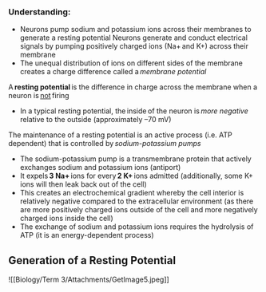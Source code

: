 ### Understanding:
- Neurons pump sodium and potassium ions across their membranes to generate a resting potential 
Neurons generate and conduct electrical signals by pumping positively charged ions (Na+ and K+) across their membrane 
- The unequal distribution of ions on different sides of the membrane creates a charge difference called a *membrane potential* 

A **resting potential** is the difference in charge across the membrane when a neuron
is <u>not</u> firing
- In a typical resting potential, the inside of the neuron is *more negative* relative to the outside (approximately –70 mV) 

The maintenance of a resting potential is an active process (i.e. ATP dependent) that is controlled by *sodium-potassium pumps* 
- The sodium-potassium pump is a transmembrane protein that actively exchanges sodium and potassium ions (antiport) 
- It expels **3 Na+** ions for every **2 K+** ions admitted (additionally, some K+ ions will then leak back out of the cell) 
- This creates an electrochemical gradient whereby the cell interior is relatively negative compared to the extracellular environment (as there are more positively charged ions outside of the cell and more negatively charged ions inside the cell) 
- The exchange of sodium and potassium ions requires the hydrolysis of ATP (it is an energy-dependent process) 
## **Generation of a Resting Potential** 
![[Biology/Term 3/Attachments/GetImage5.jpeg]]
